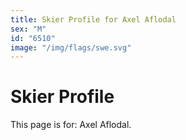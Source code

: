 ```yaml
---
title: Skier Profile for Axel Aflodal
sex: "M"
id: "6510"
image: "/img/flags/swe.svg" 
---
```


# Skier Profile

This page is for: Axel Aflodal.
    
